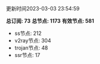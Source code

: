 更新时间2023-03-03 23:54:59

**总订阅: 73**
**总节点: 1173**
**有效节点: 581**
- ss节点: 212
- v2ray节点: 304
- trojan节点: 48
- ssr节点: 17
